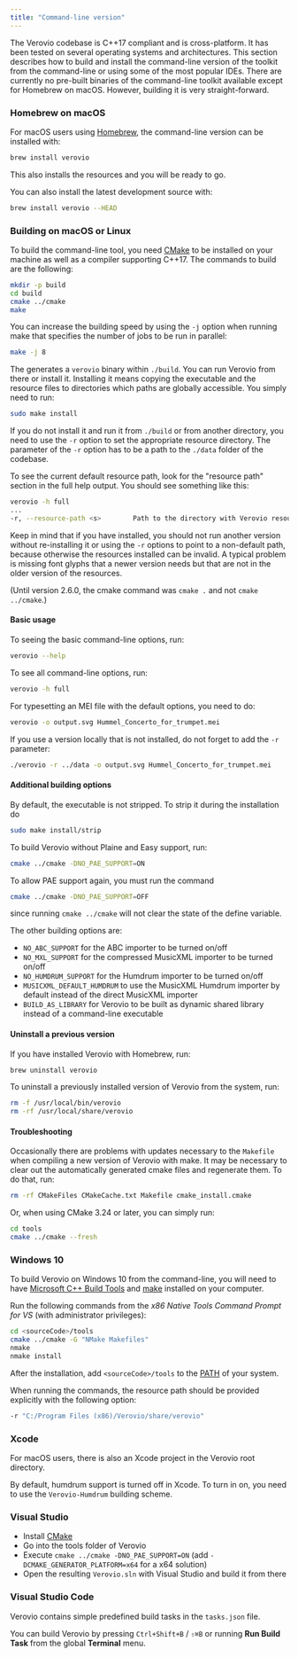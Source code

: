 ```yaml
---
title: "Command-line version"
---
```


The Verovio codebase is C++17 compliant and is cross-platform. It has been tested on several operating systems and architectures. This section describes how to build and install the command-line version of the toolkit from the command-line or using some of the most popular IDEs. There are currently no pre-built binaries of the command-line toolkit available except for Homebrew on macOS. However, building it is very straight-forward.

### Homebrew on macOS

For macOS users using [Homebrew](https://brew.sh), the command-line version can be installed with:

```bash
brew install verovio
```

This also installs the resources and you will be ready to go.

You can also install the latest development source with: 

```bash
brew install verovio --HEAD
```

### Building on macOS or Linux

To build the command-line tool, you need [CMake](https://cmake.org) to be installed on your machine as well as a compiler supporting C++17. The commands to build are the following:

```bash
mkdir -p build
cd build
cmake ../cmake
make
```

You can increase the building speed by using the `-j` option when running make that specifies the number of jobs to be run in parallel:

```bash
make -j 8
```

The generates a `verovio` binary within `./build`. You can run Verovio from there or install it. Installing it means copying the executable and the resource files to directories which paths are globally accessible. You simply need to run:

```bash
sudo make install
```

If you do not install it and run it from `./build` or from another directory, you need to use the `-r` option to set the appropriate resource directory. The parameter of the `-r` option has to be a path to the `./data` folder of the codebase.

To see the current default resource path, look for the "resource path" section in the full help output. You should see something like this:

```bash
verovio -h full
...
-r, --resource-path <s>        Path to the directory with Verovio resources (default: "/usr/local/share/verovio")
```

Keep in mind that if you have installed, you should not run another version without re-installing it or using the `-r` options to point to a non-default path, because otherwise the resources installed can be invalid. A typical problem is missing font glyphs that a newer version needs but that are not in the older version of the resources.

(Until version 2.6.0, the cmake command was `cmake .` and not `cmake ../cmake`.)

#### Basic usage

To seeing the basic command-line options, run:

```bash
verovio --help
```

To see all command-line options, run:

```bash
verovio -h full
```

For typesetting an MEI file with the default options, you need to do:

```bash
verovio -o output.svg Hummel_Concerto_for_trumpet.mei
```

If you use a version locally that is not installed, do not forget to add the `-r` parameter:

```bash
./verovio -r ../data -o output.svg Hummel_Concerto_for_trumpet.mei
```

#### Additional building options

By default, the executable is not stripped. To strip it during the installation do

```bash
sudo make install/strip
```

To build Verovio without Plaine and Easy support, run:

```bash
cmake ../cmake -DNO_PAE_SUPPORT=ON
```

To allow PAE support again, you must run the command

```bash
cmake ../cmake -DNO_PAE_SUPPORT=OFF
```

since running `cmake ../cmake` will not clear the state of the define variable.

The other building options are:

* `NO_ABC_SUPPORT` for the ABC importer to be turned on/off
* `NO_MXL_SUPPORT` for the compressed MusicXML importer to be turned on/off
* `NO_HUMDRUM_SUPPORT` for the Humdrum importer to be turned on/off
* `MUSICXML_DEFAULT_HUMDRUM` to use the MusicXML Humdrum importer by default instead of the direct MusicXML importer
* `BUILD_AS_LIBRARY` for Verovio to be built as dynamic shared library instead of a command-line executable

#### Uninstall a previous version

If you have installed Verovio with Homebrew, run:

```bash
brew uninstall verovio
```

To uninstall a previously installed version of Verovio from the system, run:

```bash
rm -f /usr/local/bin/verovio
rm -rf /usr/local/share/verovio
```

#### Troubleshooting
Occasionally there are problems with updates necessary to the `Makefile` when compiling a new version of Verovio with make. It may be necessary to clear out the automatically generated cmake files and regenerate them. To do that, run:

```bash
rm -rf CMakeFiles CMakeCache.txt Makefile cmake_install.cmake
```

Or, when using CMake 3.24 or later, you can simply run: 

```bash
cd tools
cmake ../cmake --fresh
```

### Windows 10

To build Verovio on Windows 10 from the command-line, you will need to have [Microsoft C++ Build Tools](https://visualstudio.microsoft.com/visual-cpp-build-tools) and [make](https://sourceforge.net/projects/gnuwin32/) installed on your computer.

Run the following commands from the _x86 Native Tools Command Prompt for VS_ (with administrator privileges):

```bash
cd <sourceCode>/tools 
cmake ../cmake -G "NMake Makefiles"
nmake
nmake install
```

After the installation, add `<sourceCode>/tools` to the [PATH](https://www.architectryan.com/2018/03/17/add-to-the-path-on-windows-10/) of your system.

When running the commands, the resource path should be provided explicitly with the following option: 

```bash
-r "C:/Program Files (x86)/Verovio/share/verovio"
```

### Xcode

For macOS users, there is also an Xcode project in the Verovio root directory. 

By default, humdrum support is turned off in Xcode. To turn in on, you need to use the `Verovio-Humdrum` building scheme.

### Visual Studio

* Install [CMake](https://cmake.org)
* Go into the tools folder of Verovio
* Execute `cmake ../cmake -DNO_PAE_SUPPORT=ON` (add `-DCMAKE_GENERATOR_PLATFORM=x64` for a x64 solution)
* Open the resulting `Verovio.sln` with Visual Studio and build it from there

### Visual Studio Code

Verovio contains simple predefined build tasks in the `tasks.json` file.

You can build Verovio by pressing `Ctrl+Shift+B` / `⇧⌘B` or running **Run Build Task** from the global **Terminal** menu.
